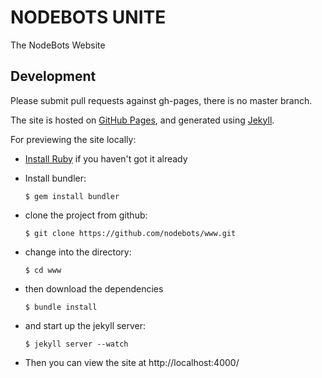 NODEBOTS UNITE
===

The NodeBots Website

Development
---

Please submit pull requests against gh-pages, there is no master branch.

The site is hosted on [GitHub Pages](https://pages.github.com/), and generated using [Jekyll](http://jekyllrb.com/).

For previewing the site locally:

- [Install Ruby](https://www.ruby-lang.org/en/installation/) if you haven't got it already
- Install bundler:

  `$ gem install bundler`
- clone the project from github:

  `$ git clone https://github.com/nodebots/www.git`
- change into the directory:

  `$ cd www`
- then download the dependencies

  `$ bundle install`

- and start up the jekyll server:

  `$ jekyll server --watch`

- Then you can view the site at http://localhost:4000/
